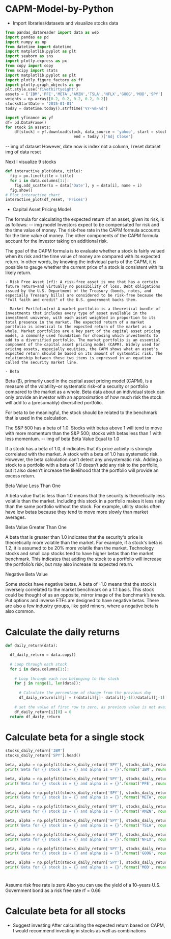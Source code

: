 # CAPM-Model-by-Python


- Import libraries/datasets and visualize stocks data
```py
from pandas_datareader import data as web
import pandas as pd
import numpy as np
from datetime import datetime
import matplotlib.pyplot as plt
import seaborn as sns
import plotly.express as px
from copy import copy
from scipy import stats
import matplotlib.pyplot as plt
import plotly.figure_factory as ff
import plotly.graph_objects as go
plt.style.use('fivethirtyeight')
assets = ['IBM','PFE','META','AMZN','TSLA','NFLX','GOOG','MOD','SPY']
weights = np.array([0.2, 0.2, 0.2, 0.2, 0.2])
stocksStartDate = '2015-01-01'
today = datetime.today().strftime('%Y-%m-%d')

import yfinance as yf
df= pd.DataFrame()
for stock in assets:
    df[stock] = yf.download(stock, data_source = 'yahoo', start = stocksStartDate,
                              end = today )['Adj Close']
```

-- img of dataset
However, date now is index not a column, I reset dataset 
img of data reset

Next I visualize 9 stocks 

```py
def interactive_plot(data, title):
  fig = px.line(title = title)
  for i in data.columns[1:]:
    fig.add_scatter(x = data['Date'], y = data[i], name = i)
  fig.show()
# Plot interactive chart
interactive_plot(df_reset, 'Prices')
```

- Capital Asset Pricing Model

The formula for calculating the expected return of an asset, given its risk, is as follows:
-- img model
Investors expect to be compensated for risk and the time value of money. The risk-free rate in the CAPM formula accounts for the time value of money. The other components of the CAPM formula account for the investor taking on additional risk.

The goal of the CAPM formula is to evaluate whether a stock is fairly valued when its risk and the time value of money are compared with its expected return. In other words, by knowing the individual parts of the CAPM, it is possible to gauge whether the current price of a stock is consistent with its likely return.

    - Risk Free Asset (rf): A risk-free asset is one that has a certain future return—and virtually no possibility of loss. Debt obligations issued by the U.S. Department of the Treasury (bonds, notes, and especially Treasury bills) are considered to be risk-free because the "full faith and credit" of the U.S. government backs them. 

    - Market Portfolio(rm) A market portfolio is a theoretical bundle of investments that includes every type of asset available in the investment universe, with each asset weighted in proportion to its total presence in the market. The expected return of a market portfolio is identical to the expected return of the market as a whole. Market portfolios are a key part of the capital asset pricing model, a commonly used foundation for choosing which investments to add to a diversified portfolio. The market portfolio is an essential component of the capital asset pricing model (CAPM). Widely used for pricing assets, especially equities, the CAPM shows what an asset's expected return should be based on its amount of systematic risk. The relationship between these two items is expressed in an equation called the security market line.

    - Beta
Beta (β), primarily used in the capital asset pricing model (CAPM), is a measure of the volatility–or systematic risk–of a security or portfolio compared to the market as a whole.
Beta data about an individual stock can only provide an investor with an approximation of how much risk the stock will add to a (presumably) diversified portfolio.

For beta to be meaningful, the stock should be related to the benchmark that is used in the calculation.

The S&P 500 has a beta of 1.0. Stocks with betas above 1 will tend to move with more momentum than the S&P 500; stocks with betas less than 1 with less momentum.
-- img of beta
Beta Value Equal to 1.0

If a stock has a beta of 1.0, it indicates that its price activity is strongly correlated with the market. A stock with a beta of 1.0 has systematic risk. However, the beta calculation can’t detect any unsystematic risk. Adding a stock to a portfolio with a beta of 1.0 doesn’t add any risk to the portfolio, but it also doesn’t increase the likelihood that the portfolio will provide an excess return.

Beta Value Less Than One

A beta value that is less than 1.0 means that the security is theoretically less volatile than the market. Including this stock in a portfolio makes it less risky than the same portfolio without the stock. For example, utility stocks often have low betas because they tend to move more slowly than market averages.

Beta Value Greater Than One

A beta that is greater than 1.0 indicates that the security's price is theoretically more volatile than the market. For example, if a stock's beta is 1.2, it is assumed to be 20% more volatile than the market. Technology stocks and small cap stocks tend to have higher betas than the market benchmark. This indicates that adding the stock to a portfolio will increase the portfolio’s risk, but may also increase its expected return.

Negative Beta Value

Some stocks have negative betas. A beta of -1.0 means that the stock is inversely correlated to the market benchmark on a 1:1 basis. This stock could be thought of as an opposite, mirror image of the benchmark’s trends. Put options and inverse ETFs are designed to have negative betas. There are also a few industry groups, like gold miners, where a negative beta is also common.

# Calculate the daily returns
```py
def daily_return(data):

  df_daily_return = data.copy()
  
  # Loop through each stock
  for i in data.columns[1:]:
    
    # Loop through each row belonging to the stock
    for j in range(1, len(data)):
      
      # Calculate the percentage of change from the previous day
      df_daily_return[i][j] = ((data[i][j]- data[i][j-1])/data[i][j-1]) * 100
    
    # set the value of first row to zero, as previous value is not available
    df_daily_return[i][0] = 0
  return df_daily_return
```
# Calculate beta for a single stock
```py
stocks_daily_return['IBM']
stocks_daily_return['SPY'].head()

beta, alpha = np.polyfit(stocks_daily_return['SPY'], stocks_daily_return['IBM'], 1)
print('Beta for {} stock is = {} and alpha is = {}'.format('IBM', round(beta,3), round(alpha,3)))

beta, alpha = np.polyfit(stocks_daily_return['SPY'], stocks_daily_return['PFE'], 1)
print('Beta for {} stock is = {} and alpha is = {}'.format('PFE', round(beta,3), round(alpha,3)))

beta, alpha = np.polyfit(stocks_daily_return['SPY'], stocks_daily_return['META'], 1)
print('Beta for {} stock is = {} and alpha is = {}'.format('META', round(beta,3), round(alpha,3))) 

beta, alpha = np.polyfit(stocks_daily_return['SPY'], stocks_daily_return['AMZN'], 1)
print('Beta for {} stock is = {} and alpha is = {}'.format('AMZN', round(beta,3), round(alpha,3)))

beta, alpha = np.polyfit(stocks_daily_return['SPY'], stocks_daily_return['TSLA'], 1)
print('Beta for {} stock is = {} and alpha is = {}'.format('TSLA', round(beta,3), round(alpha,3)))

beta, alpha = np.polyfit(stocks_daily_return['SPY'], stocks_daily_return['NFLX'], 1)
print('Beta for {} stock is = {} and alpha is = {}'.format('NFLX', round(beta,3), round(alpha,3)))

beta, alpha = np.polyfit(stocks_daily_return['SPY'], stocks_daily_return['GOOG'], 1)
print('Beta for {} stock is = {} and alpha is = {}'.format('GOOG', round(beta,3), round(alpha,3)))

beta, alpha = np.polyfit(stocks_daily_return['SPY'], stocks_daily_return['MOD'], 1)
print('Beta for {} stock is = {} and alpha is = {}'.format('MOD', round(beta,3), round(alpha,3)))
```

# 
Assume risk free rate is zero
Also you can use the yield of a 10-years U.S. Government bond as a risk free rate
rf = 0.66 

# Calculate beta for all stocks
- Suggest investing
After calculating the expected return based on CAPM, I would recommend investing in stocks as well as combinations


















